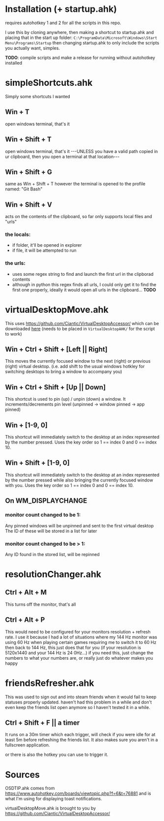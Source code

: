 # Installation (+ startup.ahk)

requires autohotkey 1 and 2 for all the scripts in this repo.

I use this by cloning anywhere, then making a shortcut to startup.ahk and placing that in the start up folder: 
`C:\ProgramData\Microsoft\Windows\Start Menu\Programs\Startup`
then changing startup.ahk to only include the scripts you actually want, simples.

**TODO**: compile scripts and make a release for running without autohotkey installed

# simpleShortcuts.ahk
Simply some shortcuts I wanted

## Win + T
open windows terminal, that's it

## Win + Shift + T
open windows terminal, that's it ---UNLESS you have a valid path copied in ur clipboard, then you open a terminal at 
that location---

## Win + Shift + G
same as Win + Shift + T however the terminal is opened to the profile named: "Git Bash"

## Win + Shift + V
acts on the contents of the clipboard, so far only supports local files and "urls"

### the locals:
- if folder, it'll be opened in explorer
- if file, it will be attempted to run

### the urls:
- uses some regex string to find and launch the first url in the clipborad contents
- although in python this regex finds all urls, I could only get it to find the first one properly, ideally it would 
open all urls in the clipboard... **TODO**

# virtualDesktopMove.ahk
This uses https://github.com/Ciantic/VirtualDesktopAccessor/ which can be downloaded 
[here](https://github.com/Ciantic/VirtualDesktopAccessor/releases/latest/download/VirtualDesktopAccessor.dll) 
(needs to be placed in `VirtualDesktopAHK/` for the script to work)

## Win + Ctrl + Shift + [Left || Right]
This moves the currently focused window to the next (right) or previous (right) virtual desktop. (i.e. add shift to the 
usual windows hotkley for switching desktops to bring a window to accompany you)

## Win + Ctrl + Shift + [Up || Down]
This shortcut is used to pin (up) / unpin (down) a window. It increments/decrements pin level (unpinned -> window pinned
 -> app pinned)

## Win + [1-9, 0]
This shortcut will immediately switch to the desktop at an index represented by the number pressed.
Uses the key order so 1 == index 0 and 0 == index 10.

## Win + Shift + [1-9, 0]
This shortcut will immediately switch to the desktop at an index represented by the number pressed while also bringing the currently focused window with you.
Uses the key order so 1 == index 0 and 0 == index 10.

## On WM_DISPLAYCHANGE

### monitor count changed to be 1:
Any pinned windows will be unpinned and sent to the first virtual desktop
The ID of these will be stored in a list for later

### monitor count changed to be > 1:
Any ID found in the stored list, will be repinned

# resolutionChanger.ahk

## Ctrl + Alt + M
This turns off the monitor, that's all

## Ctrl + Alt + P
This would need to be configured for your monitors resolution + refresh rate. I use it because I had a lot of situations
where my 144 Hz monitor was using 60 Hz when playing certain games requiring me to switch it to 60 Hz then back to 144
Hz, this just does that for you (if your resolution is 5120x1440 and your 144 Hz is 24 0Hz...) if you need this, just 
change the numbers to what your numbers are, or really just do whatever makes you happy

# friendsRefresher.ahk
This was used to sign out and into steam friends when it would fail to keep statuses properly updated. haven't had this 
problem in a while and don't even keep the friends list open anymore so I haven't tested it in a while.

## Ctrl + Shift + F || a timer
It runs on a 30m timer which each trigger, will check if you were idle for at least 5m before refreshing the friends
list. It also makes sure you aren't in a fullscreen application.

or there is also the hotkey you can use to trigger it.

# Sources

OSDTIP.ahk comes from https://www.autohotkey.com/boards/viewtopic.php?f=6&t=76881 and is what I'm using for displaying 
toast notifications.

virtualDesktopMove.ahk is brought to you by https://github.com/Ciantic/VirtualDesktopAccessor/

